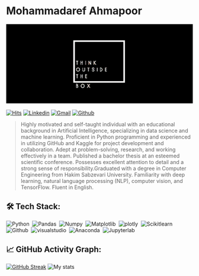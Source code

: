 # Mohammadaref Ahmapoor
[![](./file/header.png)](#)

[![Hits](https://hits.seeyoufarm.com/api/count/incr/badge.svg?url=https%3A%2F%2Fgithub.com%2FArefahmadpoor&count_bg=%234FDD62&title_bg=%23373434&icon=&icon_color=%23FFFFFF&title=Profile+views+&edge_flat=false)](https://hits.seeyoufarm.com)
[![Linkedin](https://img.shields.io/badge/-LinkedIn-blue?style=flat&logo=Linkedin&logoColor=white)]( https://www.linkedin.com/in/mohammadaref-ahmadpoor-8b789b230/)
[![Gmail](https://img.shields.io/badge/-Gmail-c14438?style=flat&logo=Gmail&logoColor=white)](mailto:mohammadarefahmadpoor@gmail.com)
[![Github](https://img.shields.io/github/followers/Arefahmadpoor?label=Follow&style=social)](https://github.com/Arefahmadpoor)

> Highly motivated and self-taught individual with an educational background in Artificial Intelligence, specializing in data science and machine learning. Proficient in Python programming and experienced in utilizing GitHub and Kaggle for project development and collaboration. Adept at problem-solving, research, and working effectively in a team. Published a bachelor thesis at an esteemed scientific conference. Possesses excellent attention to detail and a strong sense of responsibility.Graduated with a degree in Computer Engineering from Hakim Sabzevari University. Familiarity with deep learning, natural language processing (NLP), computer vision, and TensorFlow. Fluent in English.


## 🛠️ Tech Stack:
![Python](https://img.shields.io/badge/-Python-555?style=flat&logo=python)&nbsp;
![Pandas](https://img.shields.io/badge/-Pandas-555?style=flat&logo=Pandas)&nbsp;
![Numpy](https://img.shields.io/badge/-Numpy-555?style=flat&logo=numpy)&nbsp;
![Matplotlib](https://img.shields.io/badge/-Matplotlib-555?style=flat&)&nbsp;
![plotly](https://img.shields.io/badge/-plotly-555?style=flat&logo=plotly)&nbsp;
![Scikitlearn](https://img.shields.io/badge/-Scikitlearn-555?style=flat&logo=Scikitlearn)&nbsp;
![Github](https://img.shields.io/badge/-Github-555?style=flat&logo=GitHub)&nbsp;
![visualstudio](https://img.shields.io/badge/-visualstudio-555?style=flat&logo=visualstudio)&nbsp;
![Anaconda](https://img.shields.io/badge/-Anaconda-555?style=flat&logo=Anaconda)&nbsp;
![Jupyterlab](https://img.shields.io/badge/-JupyterLab-555?style=flat&logo=Jupyter)&nbsp;


## 📈 GitHub Activity Graph:

[![GitHub Streak](https://streak-stats.demolab.com?user=Arefahmadpoor&theme=vision-friendly-dark&mode=weekly&card_width=465)](https://git.io/streak-stats)
![My stats](https://github-readme-stats.vercel.app/api?username=Arefahmadpoor&theme=vision-friendly-dark&show_icons=true)

